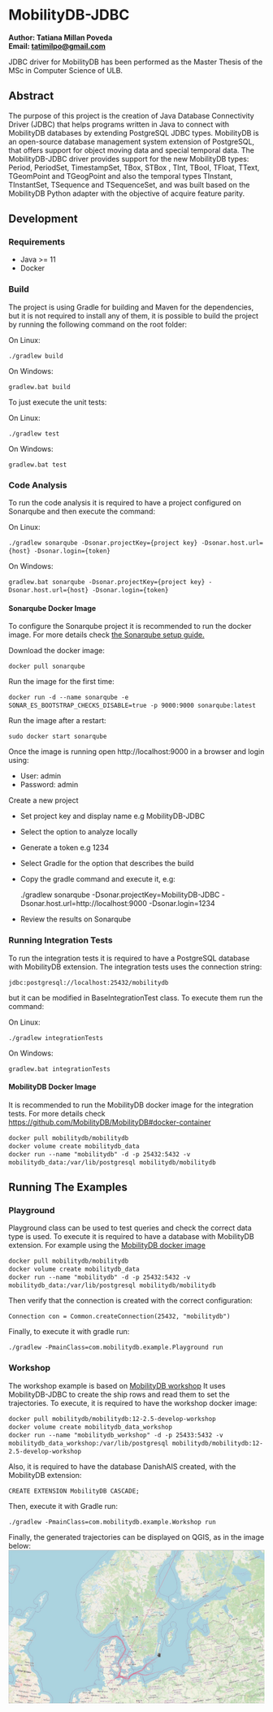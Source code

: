 # MobilityDB-JDBC

**Author: Tatiana Millan Poveda**<br>
**Email: tatimilpo@gmail.com**

JDBC driver for MobilityDB has been performed as the Master Thesis of the MSc in Computer Science of ULB.


## Abstract
The purpose of this project is the creation of Java Database Connectivity Driver (JDBC) that helps programs written in Java to connect with MobilityDB databases by extending PostgreSQL JDBC types. MobilityDB is an open-source database management system extension of PostgreSQL, that offers support for object moving data and special temporal data.
The MobilityDB-JDBC driver provides support for the new MobilityDB  types: Period, PeriodSet, TimestampSet, TBox, STBox , TInt, TBool, TFloat, TText, TGeomPoint and TGeogPoint and also the temporal types TInstant, TInstantSet, TSequence and TSequenceSet, and was built based on the MobilityDB Python adapter with the objective of acquire feature parity.


## Development
### Requirements
- Java >= 11
- Docker

### Build
The project is using Gradle for building and Maven for the dependencies, but it is not required to install any of them, it is possible to build the project by running the following command on the root folder:
 
On Linux:

    ./gradlew build
On Windows:

    gradlew.bat build
    
To just execute the unit tests:

On Linux:

    ./gradlew test
On Windows:

    gradlew.bat test

### Code Analysis 
To run the code analysis it is required to have a project configured on Sonarqube and then execute the command:

On Linux:

    ./gradlew sonarqube -Dsonar.projectKey={project key} -Dsonar.host.url={host} -Dsonar.login={token}
On Windows:

    gradlew.bat sonarqube -Dsonar.projectKey={project key} -Dsonar.host.url={host} -Dsonar.login={token}

#### Sonarqube Docker Image
To configure the Sonarqube project it is recommended to run the docker image.
For more details check [the Sonarqube setup guide.](https://docs.sonarqube.org/latest/setup/get-started-2-minutes/)

Download the docker image:

    docker pull sonarqube
    
Run the image for the first time:

    docker run -d --name sonarqube -e SONAR_ES_BOOTSTRAP_CHECKS_DISABLE=true -p 9000:9000 sonarqube:latest

Run the image after a restart:

    sudo docker start sonarqube

Once the image is running open http://localhost:9000  in a browser and login using:
- User: admin
- Password: admin

Create a new project
- Set project key and display name e.g MobilityDB-JDBC
- Select the option to analyze locally
- Generate a token e.g 1234
- Select Gradle for the option that describes the build
- Copy the gradle command and execute it, e.g:

   
    ./gradlew sonarqube -Dsonar.projectKey=MobilityDB-JDBC -Dsonar.host.url=http://localhost:9000 -Dsonar.login=1234
    
- Review the results on Sonarqube
### Running Integration Tests
To run the integration tests it is required to have a PostgreSQL database with MobilityDB extension.
The integration tests uses the connection string:
    
    jdbc:postgresql://localhost:25432/mobilitydb
    
but it can be modified in BaseIntegrationTest class.
To execute them run the command:

On Linux:

    ./gradlew integrationTests
On Windows:

    gradlew.bat integrationTests

#### MobilityDB Docker Image
It is recommended to run the MobilityDB docker image for the integration tests.
For more details check https://github.com/MobilityDB/MobilityDB#docker-container

    docker pull mobilitydb/mobilitydb
    docker volume create mobilitydb_data
    docker run --name "mobilitydb" -d -p 25432:5432 -v mobilitydb_data:/var/lib/postgresql mobilitydb/mobilitydb

## Running The Examples
### Playground
Playground class can be used to test queries and check the correct data type is used.
To execute it is required to have a database with MobilityDB extension. 
For example using the [MobilityDB docker image](https://github.com/MobilityDB/MobilityDB#docker-container)
        
    docker pull mobilitydb/mobilitydb
    docker volume create mobilitydb_data
    docker run --name "mobilitydb" -d -p 25432:5432 -v mobilitydb_data:/var/lib/postgresql mobilitydb/mobilitydb

Then verify that the connection is created with the correct configuration:

    Connection con = Common.createConnection(25432, "mobilitydb")
    
Finally, to execute it with gradle run:

    ./gradlew -PmainClass=com.mobilitydb.example.Playground run
### Workshop
The workshop example is based on [MobilityDB workshop](https://github.com/MobilityDB/MobilityDB-workshop)
It uses MobilityDB-JDBC to create the ship rows and read them to set the trajectories. 
To execute, it is required to have the workshop docker image:

    docker pull mobilitydb/mobilitydb:12-2.5-develop-workshop
    docker volume create mobilitydb_data_workshop
    docker run --name "mobilitydb_workshop" -d -p 25433:5432 -v mobilitydb_data_workshop:/var/lib/postgresql mobilitydb/mobilitydb:12-2.5-develop-workshop 

Also, it is required to have the database DanishAIS created, with the MobilityDB extension:

    CREATE EXTENSION MobilityDB CASCADE;

Then, execute it with Gradle run:

    ./gradlew -PmainClass=com.mobilitydb.example.Workshop run

Finally, the generated trajectories can be displayed on QGIS, as in the image below:  
![Trajectoy on QGIS](example/assets/trajectoryQGis.jpg)